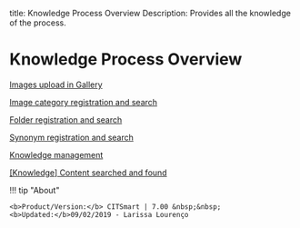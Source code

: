 title:  Knowledge Process Overview
Description: Provides all the knowledge of the process.
# Knowledge Process Overview

[Images upload in Gallery](/en-us/citsmart-platform-7/processes/knowledge/store-images.html)

[Image category registration and search](/en-us/citsmart-platform-7/processes/knowledge/image-category.html)

[Folder registration and search](/en-us/citsmart-platform-7/processes/knowledge/folder.html)

[Synonym registration and search](/en-us/citsmart-platform-7/processes/knowledge/synonym.html)

[Knowledge management](/en-us/citsmart-platform-7/processes/knowledge/management.html)

[[Knowledge] Content searched and found](/en-us/citsmart-platform-7/processes/knowledge/report.html)

!!! tip "About"

    <b>Product/Version:</b> CITSmart | 7.00 &nbsp;&nbsp;
    <b>Updated:</b>09/02/2019 - Larissa Lourenço
